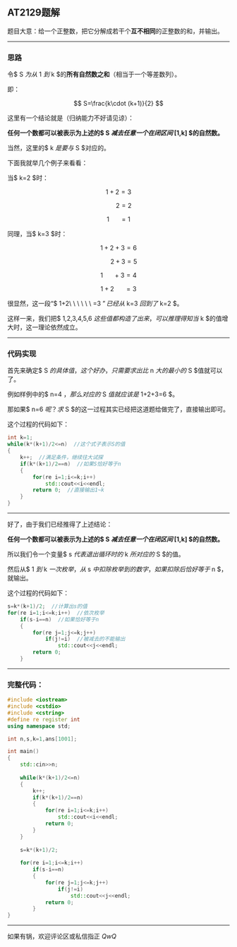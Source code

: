 ## AT2129题解

题目大意：给一个正整数，把它分解成若干个**互不相同**的正整数的和，并输出。

------------

### 思路

令$ S $为从$ 1 $到$ k $的**所有自然数之和**（相当于一个等差数列）。

即：

$$ S=\frac{k\cdot (k+1)}{2} $$

这里有一个结论就是（归纳能力不好请见谅）：

**任何一个数都可以被表示为上述的$ S $减去任意一个在闭区间$ [1,k] $的自然数。**

当然，这里的$ k $是要与$ S $对应的。

下面我就举几个例子来看看：

当$ k=2 $时：

$$ 1+2=3 $$

$$ \ \ \ \ \ \ 2=2 $$

$$ 1\ \ \ \ \ \ =1 $$

同理，当$ k=3 $时：

$$ 1+2+3=6 $$

$$ \ \ \ \ \ \ 2+3=5 $$

$$ 1\ \ \ \ \ \ +3=4 $$

$$ 1+2\ \ \ \ \ \ =3 $$

很显然，这一段“$ 1+2\ \ \ \ \ \ =3 $”已经从$ k=3 $回到了$ k=2 $。

这样一来，我们把$ 1,2,3,4,5,6 $这些值都构造了出来，可以推理得知当$ k $的值增大时，这一理论依然成立。

------------

### 代码实现

首先来确定$ S $的具体值，这个好办，只需要求出比$ n $大的最小的$ S $值就可以了。

例如样例中的$ n=4 $，那么对应的$ S $值就应该是$ 1+2+3=6 $。

那如果$ n=6 $呢？求$ S $的这一过程其实已经把这道题给做完了，直接输出即可。

这个过程的代码如下：

```cpp
int k=1;
while(k*(k+1)/2<=n)  //这个式子表示S的值 
{	
	k++;  //满足条件，继续往大试探 
	if(k*(k+1)/2==n)  //如果S恰好等于n 
	{
		for(re i=1;i<=k;i++)
			std::cout<<i<<endl;
		return 0;  //直接输出1~k 
	}
}
```

------------

好了，由于我们已经推得了上述结论：

**任何一个数都可以被表示为上述的$ S $减去任意一个在闭区间$ [1,k] $的自然数。**

所以我们令一个变量$ s $代表退出循环时的$ k $所对应的$ S $的值。

然后从$ 1 $到$ k $一次枚举，从$ s $中扣除枚举到的数字，如果扣除后恰好等于$ n $，就输出。

这个过程的代码如下：

```cpp
s=k*(k+1)/2;  //计算出s的值 	
for(re i=1;i<=k;i++)  //依次枚举 
	if(s-i==n)  //如果恰好等于n 
	{
		for(re j=1;j<=k;j++)
			if(j!=i)  //被减去的不能输出 
				std::cout<<j<<endl;
		return 0;
	}

```

------------

### 完整代码：

```cpp
#include <iostream>
#include <cstdio>
#include <cstring>
#define re register int
using namespace std;

int n,s,k=1,ans[1001];

int main()
{
	std::cin>>n;
	
	while(k*(k+1)/2<=n)
	{	
		k++;
		if(k*(k+1)/2==n)
		{
			for(re i=1;i<=k;i++)
				std::cout<<i<<endl;
			return 0;
		}
	}
	
	s=k*(k+1)/2;
	
	for(re i=1;i<=k;i++)
		if(s-i==n)
		{
			for(re j=1;j<=k;j++)
				if(j!=i)
					std::cout<<j<<endl;
			return 0;
		}
}
```

------------

如果有锅，欢迎评论区或私信指正 $QwQ$